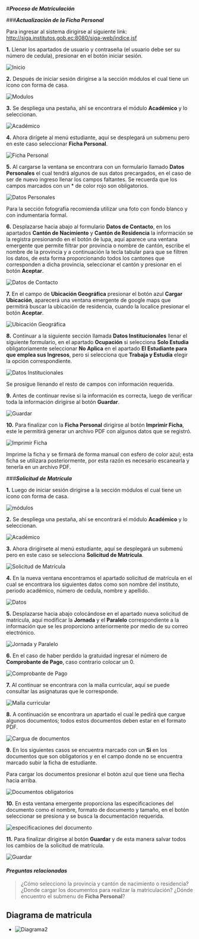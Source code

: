 #***Proceso de Matriculación***

###***Actualización de la Ficha Personal***

Para ingresar al sistema dirigirse al siguiente link: http://siga.institutos.gob.ec:8080/siga-web/indice.jsf

**1.** Llenar los apartados de usuario y contraseña (el usuario debe ser su número de cedula), presionar en el botón iniciar sesión.

![Inicio](1.0.gif)

**2.** Después de iniciar sesión dirigirse a la sección módulos el cual tiene un icono con forma de casa.

![Modulos](1.gif)

**3.** Se despliega una pestaña, ahí se encontrara el módulo **Académico** y lo seleccionan.

![Académico](2.gif)

**4.** Ahora dirígete al menú estudiante, aquí se desplegará un submenu pero en este caso seleccionar **Ficha Personal**.

![Ficha Personal](1.1.gif)

**5.** Al cargarse la ventana se encontrara con un formulario llamado **Datos Personales** el cual tendrá algunos de sus datos precargados, en el caso de ser de nuevo ingreso llenar los campos faltantes. Se recuerda que los campos marcados con un * de color rojo son obligatorios.

![Datos Personales](1.2.gif)

Para la sección fotografía recomienda utilizar una foto con fondo blanco y con indumentaria formal.

**6.** Desplazarse hacia abajo al formulario **Datos de Contacto**, en los apartados **Cantón de Nacimiento** y **Cantón de Residencia** la información se la registra presionando en el botón de lupa, aquí aparece una ventana emergente que permite filtrar por provincia o nombre de cantón, escribe el nombre de la provincia y a continuación la tecla tabular para que se filtren los datos, de esta forma proporcionando todos los cantones que corresponden a dicha provincia, seleccionar el cantón y presionar en el botón **Aceptar**.

![Datos de Contacto](1.4.gif)

**7.** En el campo de **Ubicación Geográfica** presionar el botón azul **Cargar Ubicación**, aparecerá una ventana emergente de google maps que permitirá buscar la ubicación de residencia, cuando la localice presionar el botón **Aceptar**.

![Ubicación Geográfica](1.5.gif)

**8.** Continuar a la siguiente sección llamada **Datos Institucionales** llenar el siguiente formulario, en el apartado **Ocupación** si selecciona **Solo Estudia** obligatoriamente seleccionar **No Aplica** en el apartado **El Estudiante para que emplea sus Ingresos**, pero si selecciona que **Trabaja y Estudia** elegir la opción correspondiente.

![Datos Institucionales](1.6.gif)

Se prosigue llenando el resto de campos con información requerida.

**9.** Antes de continuar revise si la información es correcta, luego de verificar toda la información dirigirse al botón **Guardar**.

![Guardar](1.7.gif)

**10.** Para finalizar con la **Ficha Personal** dirigirse al botón **Imprimir Ficha**, este le permitirá generar un archivo PDF con algunos datos que se registró.

![Imprimir Ficha](1.8.gif)

Imprime la ficha y se firmará de forma manual con esfero de color azul; esta ficha se utilizara posteriormente, por esta razón es necesario escanearla y tenerla en un archivo PDF. 

###***Solicitud de Matrícula***

**1.** Luego de iniciar sesión dirigirse a la sección módulos el cual tiene un icono con forma de casa.

![módulos](1.gif)

**2.** Se despliega una pestaña, ahí se encontrará el módulo **Académico** y lo seleccionan.

![Académico](2.gif)

**3.** Ahora dirigírsete al menú estudiante, aquí se desplegará un submenú pero en este caso se selecciona **Solicitud de Matrícula**.

![Solicitud de Matrícula](3.gif)

**4.** En la nueva ventana encontramos el apartado solicitud de matrícula en el cual se encontrara los siguientes datos como son nombre del instituto, periodo académico, número de cedula, nombre y apellido.

![Datos](4.gif)

**5.** Desplazarse hacia abajo colocándose en el apartado nueva solicitud de matrícula, aquí modificar la **Jornada** y el **Paralelo** correspondiente a la información que se les proporciono anteriormente por medio de su correo electrónico.

![Jornada y Paralelo](5.gif)

**6.** En el caso de haber perdido la gratuidad ingresar el número de **Comprobante de Pago**, caso contrario colocar un 0.

![Comprobante de Pago](6.gif)

 **7.** Al continuar se encontrara con la malla curricular, aquí se puede consultar las asignaturas que le corresponde.

![Malla curricular](7.gif)

**8.** A continuación se encontrara un apartado el cual le pedirá que cargue algunos documentos; todos estos documentos deben estar en el formato PDF.

![Cargua de documentos](8.gif)

**9.** En los siguientes casos se encuentra marcado con un **Si** en los documentos que son obligatorios y en el campo donde no se encuentra marcado subir la ficha de estudiante. 

   Para cargar los documentos presionar el botón azul que tiene una flecha hacia arriba.

![Documentos obligatorios](9.gif)

**10.** En esta ventana emergente proporciona las especificaciones del documento como el nombre, formato de documento y tamaño, en el botón seleccionar se presiona y se busca la documentación requerida.

![especificaciones del documento](10.gif)

**11.** Para finalizar dirigirse al botón **Guardar** y de esta manera salvar todos los cambios de la solicitud de matrícula.

![Guardar](11.gif)


#### ***Preguntas relacionadas***

> ¿Cómo selecciono la provincia y cantón de nacimiento o residencia?
> ¿Donde cargar los documentos para realizar la matriculación?
> ¿Dónde encuentro el submenu de **Ficha Personal**?

## **Diagrama de matricula**
* ![Diagrama2](2y3.FichaPersonal-y-Matriculacion.png)